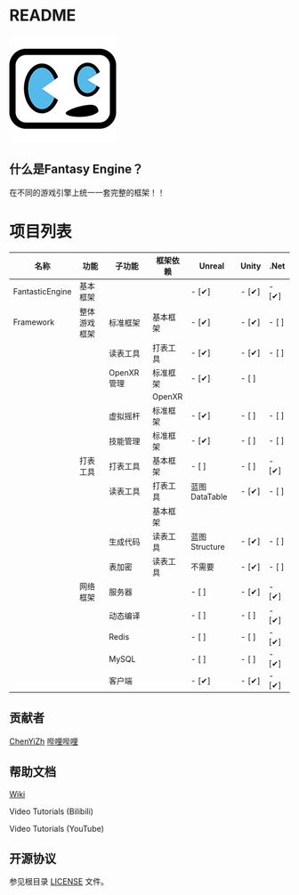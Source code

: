 # README
[![Fantastic Engine](Logo.png)](http://www.chenyizh.cn)

## 什么是Fantasy Engine？
在不同的游戏引擎上统一一套完整的框架！！



# 项目列表
| 名称 | 功能 | 子功能 | 框架依赖 | Unreal | Unity | .Net |
| --- | --- | --- | --- | --- | --- | --- |
| FantasticEngine | 基本框架 |  | | - [✔]  | - [✔]  | - [✔]  |
| Framework | 整体游戏框架 | 标准框架 | 基本框架 | - [✔]  | - [✔]  | - [ ]  |
| | | 读表工具 | 打表工具 | - [✔]  | - [✔]  | - [ ]  |
| | | OpenXR管理 | 标准框架 | - [✔]  | - [ ]  | |
| | |  | OpenXR | | | |
| | | 虚拟摇杆 | 标准框架 | - [✔]  | - [ ]  | - [ ]  |
| | | 技能管理 | 标准框架 | - [✔]  | - [ ]  | - [ ]  |
| | 打表工具 | 打表工具 | 基本框架 | - [ ]  | - [ ]  | - [✔]  |
| | | 读表工具 | 打表工具 | 蓝图DataTable | - [✔]  | - [ ]  |
| | | | 基本框架 | | | |
| | | 生成代码 | 读表工具 | 蓝图Structure | - [✔]  | - [ ]  |
| | | 表加密 | 读表工具 | 不需要 | - [✔]  | - [ ]  |
| | 网络框架 | 服务器 |  | - [ ]  | - [✔]  | - [✔]  |
| | | 动态编译 |  | - [ ]  | - [ ]  | - [✔]  |
| | | Redis |  | - [ ]  | - [ ]  | - [✔]  |
| | | MySQL |  | - [ ]  | - [ ]  | - [✔]  |
| | | 客户端 |  | - [✔]  | - [✔]  | - [✔]  |




## 贡献者
[ChenYiZh](http://www.chenyizh.cn)  [哔哩哔哩](https://space.bilibili.com/9308172)



## 帮助文档
[Wiki](../../wikis/Home)

Video Tutorials (Bilibili)

Video Tutorials (YouTube)



## 开源协议
参见根目录 [LICENSE](LICENSE) 文件。
